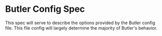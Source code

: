 <!--
Copyright (c) 2023 - 2024 Schweitzer Engineering Laboratories, Inc.
SEL Confidential
-->

# Butler Config Spec

This spec will serve to describe the options provided by the Butler config file. This file config
will largely determine the majority of Butler's behavior.
